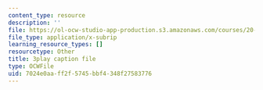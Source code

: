 ```yaml
---
content_type: resource
description: ''
file: https://ol-ocw-studio-app-production.s3.amazonaws.com/courses/20-219-becoming-the-next-bill-nye-writing-and-hosting-the-educational-show-january-iap-2015/7024e0aaff2f5745bbf4348f27583776_CbDsSQEvEkA.vtt
file_type: application/x-subrip
learning_resource_types: []
resourcetype: Other
title: 3play caption file
type: OCWFile
uid: 7024e0aa-ff2f-5745-bbf4-348f27583776
---
```

